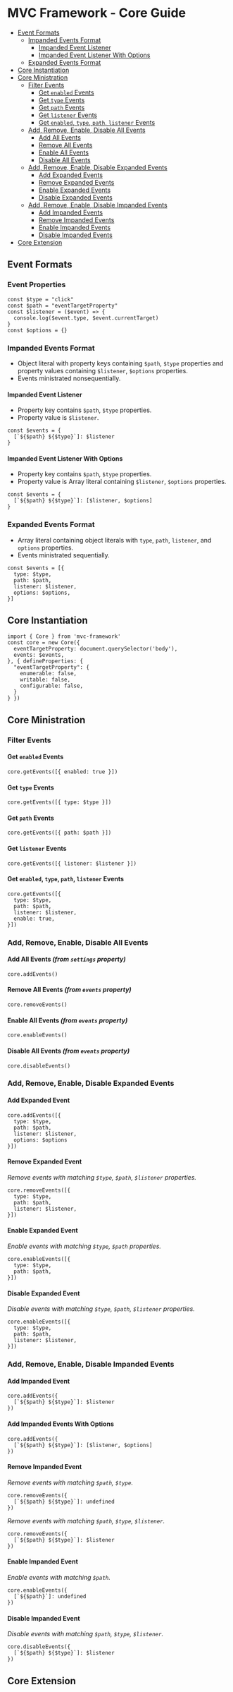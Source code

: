 # MVC Framework - Core Guide
 - [Event Formats]()
   - [Impanded Events Format]()
     - [Impanded Event Listener]()
     - [Impanded Event Listener With Options]()
   - [Expanded Events Format]()
 - [Core Instantiation]()
 - [Core Ministration]()
   - [Filter Events]()
     - [Get `enabled` Events]()
     - [Get `type` Events]()
     - [Get `path` Events]()
     - [Get `listener` Events]()
     - [Get `enabled`, `type`, `path`, `listener` Events]()
   - [Add, Remove, Enable, Disable All Events]()
     - [Add All Events]()
     - [Remove All Events]()
     - [Enable All Events]()
     - [Disable All Events]()
   - [Add, Remove, Enable, Disable Expanded Events]()
     - [Add Expanded Events]()
     - [Remove Expanded Events]()
     - [Enable Expanded Events]()
     - [Disable Expanded Events]()
   - [Add, Remove, Enable, Disable Impanded Events]()
     - [Add Impanded Events]()
     - [Remove Impanded Events]()
     - [Enable Impanded Events]()
     - [Disable Impanded Events]()
 - [Core Extension]()

## Event Formats
### Event Properties
```
const $type = "click"
const $path = "eventTargetProperty"
const $listener = ($event) => {
  console.log($event.type, $event.currentTarget)
}
const $options = {}
```
### Impanded Events Format
 - Object literal with property keys containing `$path`, `$type` properties and property values containing `$listener`, `$options` properties.  
 - Events ministrated nonsequentially. 
#### Impanded Event Listener
 - Property key contains `$path`, `$type` properties. 
 - Property value is `$listener`. 
```
const $events = {
  [`${$path} ${$type}`]: $listener
}
```
#### Impanded Event Listener With Options
 - Property key contains `$path`, `$type` properties. 
 - Property value is Array literal containing `$listener`, `$options` properties. 
```
const $events = {
  [`${$path} ${$type}`]: [$listener, $options]
}
```
### Expanded Events Format
 - Array literal containing object literals with `type`, `path`, `listener`, and `options` properties.  
 - Events ministrated sequentially. 
```
const $events = [{
  type: $type,
  path: $path,
  listener: $listener,
  options: $options,
}]
```
## Core Instantiation
```
import { Core } from 'mvc-framework'
const core = new Core({
  eventTargetProperty: document.querySelector('body'),
  events: $events,
}, { defineProperties: {
  "eventTargetProperty": {
    enumerable: false,
    writable: false,
    configurable: false,
  }
} })
```
## Core Ministration
### Filter Events
#### Get `enabled` Events
```
core.getEvents([{ enabled: true }])
```
#### Get `type` Events
```
core.getEvents([{ type: $type }])
```
#### Get `path` Events
```
core.getEvents([{ path: $path }])
```
#### Get `listener` Events
```
core.getEvents([{ listener: $listener }])
```
#### Get `enabled`, `type`, `path`, `listener` Events
```
core.getEvents([{
  type: $type,
  path: $path,
  listener: $listener,
  enable: true,
}])
```
### Add, Remove, Enable, Disable All Events
#### Add All Events *(from `settings` property)*
```
core.addEvents()
```
#### Remove All Events *(from `events` property)*
```
core.removeEvents()
```
#### Enable All Events *(from `events` property)*
```
core.enableEvents()
```
#### Disable All Events *(from `events` property)*
```
core.disableEvents()
```

### Add, Remove, Enable, Disable Expanded Events 
#### Add Expanded Event
```
core.addEvents([{
  type: $type,
  path: $path,
  listener: $listener,
  options: $options
}])
```
#### Remove Expanded Event
*Remove events with matching `$type`, `$path`, `$listener` properties.*  
```
core.removeEvents([{
  type: $type,
  path: $path,
  listener: $listener,
}])
```
#### Enable Expanded Event 
*Enable events with matching `$type`, `$path` properties.*  
```
core.enableEvents([{
  type: $type,
  path: $path,
}])
```
#### Disable Expanded Event 
*Disable events with matching `$type`, `$path`, `$listener` properties.*  
```
core.enableEvents([{
  type: $type,
  path: $path,
  listener: $listener,
}])

```

### Add, Remove, Enable, Disable Impanded Events 
#### Add Impanded Event
```
core.addEvents({
  [`${$path} ${$type}`]: $listener
})
```
#### Add Impanded Events With Options
```
core.addEvents({
  [`${$path} ${$type}`]: [$listener, $options]
})
```
#### Remove Impanded Event
*Remove events with matching `$path`, `$type`.*  
```
core.removeEvents({
  [`${$path} ${$type}`]: undefined
})
```
*Remove events with matching `$path`, `$type`, `$listener`.*  
```
core.removeEvents({
  [`${$path} ${$type}`]: $listener
})
```
#### Enable Impanded Event
*Enable events with matching `$path`.*  
```
core.enableEvents({
  [`${$path}`]: undefined
})
```
#### Disable Impanded Event
*Disable events with matching `$path`, `$type`, `$listener`.*  
```
core.disableEvents({
  [`${$path} ${$type}`]: $listener
})
```

## Core Extension


